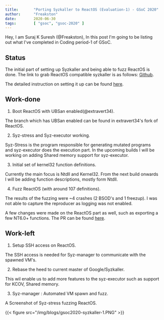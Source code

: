 ```yaml
---
title:       "Porting Syzkaller to ReactOS (Evaluation-1) - GSoC 2020"
author:      "Freakston"
date:        2020-06-30
tags:        [ "gsoc", "gsoc-2020" ]
---
```


Hey, I am Suraj K Suresh (@Freakston), In this post I'm going to be listing out what I've completed in Coding period-1 of GSoC.

## Status 

The initial part of setting up Syzkaller and being able to fuzz ReactOS is done. The link to grab ReactOS compatible syzkaller is as follows: [Github](https://github.com/reactos/syzkaller).

The detailed instruction on setting it up can be found [here](https://github.com/reactos/syzkaller/blob/reactos/docs/ReactOS.md).

## Work-done

1. Boot ReactOS with UBSan enabled(@extravert34).

The branch which has UBSan enabled can be found in extravert34's fork of ReactOS.

2. Syz-stress and Syz-executor working.

Syz-Stress is the program responsible for generating mutated programs and syz-executor does the execution part.
In the upcoming builds I will be working on adding Shared memory support for syz-executor.

3. Initial set of kernel32 function definitions.

Currently the main focus is Ntdll and Kernel32.
From the next build onwards I will be adding function descriptions, mostly form Ntdll.

4. Fuzz ReactOS (with around 107 definitions).

The results of the fuzzing were ~4 crashes (2 BSOD's and 1 freezup).
I was not able to capture the reproducer as logging was not enabled.

A few changes were made on the ReactOS part as well, such as exporting a few NT6.0+ functions. The PR can be found [here](https://github.com/reactos/reactos/pull/2930).

## Work-left

1. Setup SSH access on ReactOS.

The SSH access is needed for Syz-manager to communicate with the spawned VM's.

2. Rebase the heed to current master of Google/Syzkaller.

This wil enable us to add more features to the syz-executor such as support for KCOV, Shared memory. 

3. Syz-manager : Automated VM spawn and fuzz.

A Screenshot of Syz-stress fuzzing ReactOS.

{{< figure src="/img/blogs/gsoc2020-syzkaller-1.PNG" >}}